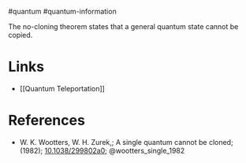 #quantum #quantum-information

The no-cloning theorem states that a general quantum state cannot be copied.
# Links
- [[Quantum Teleportation]]

# References
-  W. K. Wootters, W. H. Zurek,; A single quantum cannot be cloned; (1982); [10.1038/299802a0](https://www.doi.org/10.1038/299802a0);  @wootters_single_1982 

